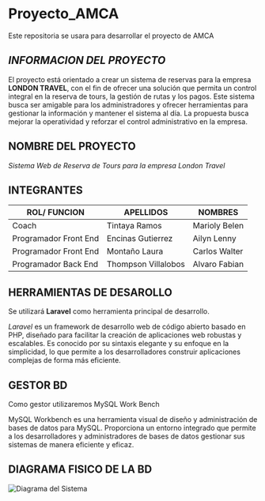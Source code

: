 # Proyecto_AMCA

Este repositoria se usara para desarrollar el proyecto de AMCA

## *INFORMACION DEL PROYECTO*

El proyecto está orientado a crear un sistema de reservas para la empresa **LONDON TRAVEL**, con el fin de ofrecer una solución que permita un control integral en la reserva de tours, la gestión de rutas y los pagos. Este sistema busca ser amigable para los administradores y ofrecer herramientas para gestionar la información y mantener el sistema al día. La propuesta busca mejorar la operatividad y reforzar el control administrativo en la empresa.

## NOMBRE DEL PROYECTO

*Sistema Web de Reserva de Tours para la empresa London Travel*

## INTEGRANTES
| ROL/ FUNCION | APELLIDOS | NOMBRES |
| ------------ | ------------ | ------------ |
|Coach      | Tintaya Ramos      | Marioly Belen      |
| Programador Front End   | Encinas Gutierrez        | Ailyn Lenny     |
| Programador Front End       | Montaño Laura        | Carlos Walter     |
| Programador Back End       | Thompson Villalobos        | Alvaro Fabian     |
## HERRAMIENTAS DE DESAROLLO
Se utilizará **Laravel** como herramienta principal de desarrollo.

*Laravel* es un framework de desarrollo web de código abierto basado en PHP, diseñado para facilitar la creación de aplicaciones web robustas y escalables. Es conocido por su sintaxis elegante y su enfoque en la simplicidad, lo que permite a los desarrolladores construir aplicaciones complejas de forma más eficiente.

## GESTOR BD

Como gestor utilizaremos MySQL Work Bench 

MySQL Workbench es una herramienta visual de diseño y administración de bases de datos para MySQL. Proporciona un entorno integrado que permite a los desarrolladores y administradores de bases de datos gestionar sus sistemas de manera eficiente y eficaz.

## DIAGRAMA FISICO DE LA BD

![Diagrama del Sistema](ModeloLogico2.png)
